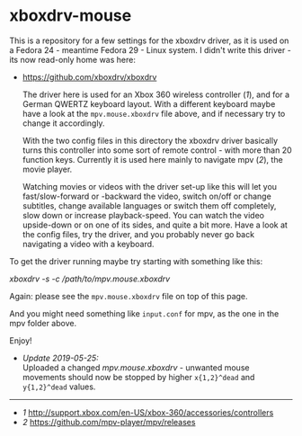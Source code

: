 # xboxdrv-mouse

This is a repository for a few settings for the xboxdrv driver, as it is used on a Fedora 24 - meantime Fedora 29 - Linux system. I didn't write this driver - its now read-only home was here:

* https://github.com/xboxdrv/xboxdrv

   The driver here is used for an Xbox 360 wireless controller (*1*), and for a German QWERTZ keyboard layout. With a different keyboard maybe have a look at the `mpv.mouse.xboxdrv` file above, and if necessary try to change it accordingly.
   
   With the two config files in this directory the xboxdrv driver basically turns this controller into some sort of remote control - with more than 20 function keys. Currently it is used here mainly to navigate mpv (*2*), the movie player. 
   
   Watching movies or videos with the driver set-up like this will let you fast/slow-forward or -backward the video, switch on/off or change subtitles, change available languages or switch them off completely, slow down or increase playback-speed. You can watch the video upside-down or on one of its sides, and quite a bit more. Have a look at the config files, try the driver, and you probably never go back navigating a video with a keyboard.

To get the driver running maybe try starting with something like this:

*xboxdrv -s -c /path/to/mpv.mouse.xboxdrv*

Again: please see the `mpv.mouse.xboxdrv` file on top of this page.

And you might need something like `input.conf` for mpv, as the one in the mpv folder above.

Enjoy!


* _Update 2019-05-25:_  
      Uploaded a changed *mpv.mouse.xboxdrv* - unwanted mouse movements should now be stopped by higher `x{1,2}^dead` and `y{1,2}^dead` values.  



----
* *1*  http://support.xbox.com/en-US/xbox-360/accessories/controllers
* *2*  https://github.com/mpv-player/mpv/releases
